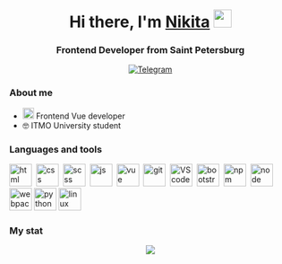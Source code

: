 <h1 align="center">Hi there, I'm <a href="https://daniilshat.ru/" target="_blank">Nikita</a> 
<img src="https://github.com/blackcater/blackcater/raw/main/images/Hi.gif" height="32"/></h1>
<h3 align="center">Frontend Developer from Saint Petersburg</h3>

<div id="socials" align="center">
	<a href="https://t.me/quartZXy">
		<img src="https://img.shields.io/badge/Telegram-blue?style=for-the-badge&logo=telegram&logoColor=white" alt="Telegram"/>
	</a>
</div>

### About me
-  <img src="https://cdn.jsdelivr.net/gh/devicons/devicon/icons/vuejs/vuejs-original.svg" width="20" height="20"/> Frontend Vue developer
- 🤓 ITMO University student

### Languages and tools
<img src="https://cdn.jsdelivr.net/gh/devicons/devicon/icons/html5/html5-original.svg" title="html" width="40" height="40"/>&nbsp;
<img src="https://cdn.jsdelivr.net/gh/devicons/devicon/icons/css3/css3-original.svg" title="css" width="40" height="40"/>&nbsp;
<img src="https://cdn.jsdelivr.net/gh/devicons/devicon/icons/sass/sass-original.svg" title="scss" width="40" height="40"/>&nbsp;
<img src="https://cdn.jsdelivr.net/gh/devicons/devicon/icons/javascript/javascript-original.svg" title="js" width="40" height="40"/>&nbsp;
<img src="https://cdn.jsdelivr.net/gh/devicons/devicon/icons/vuejs/vuejs-original.svg" title="vue" width="40" height="40"/>&nbsp;
<img src="https://cdn.jsdelivr.net/gh/devicons/devicon/icons/git/git-plain.svg" title="git" width="40" height="40"/>&nbsp;
<img src="https://cdn.jsdelivr.net/gh/devicons/devicon/icons/vscode/vscode-original.svg" title="VS code" width="40" height="40"/>&nbsp;
<img src="https://cdn.jsdelivr.net/gh/devicons/devicon/icons/bootstrap/bootstrap-plain.svg" title="bootstrap" width="40" height="40"/>&nbsp;
<img src="https://cdn.jsdelivr.net/gh/devicons/devicon/icons/npm/npm-original-wordmark.svg" title="npm" width="40" height="40"/>&nbsp;
<img src="https://cdn.jsdelivr.net/gh/devicons/devicon/icons/nodejs/nodejs-original.svg" title="node" width="40" height="40"/>&nbsp;
<img src="https://cdn.jsdelivr.net/gh/devicons/devicon/icons/webpack/webpack-original.svg" title="webpack" width="40" height="40"/>
<img src="https://cdn.jsdelivr.net/gh/devicons/devicon/icons/python/python-original.svg" title="python" width="40" height="40"/>
<img src="https://cdn.jsdelivr.net/gh/devicons/devicon/icons/linux/linux-original.svg" title="linux" width="40" height="40"/>

### My stat
<div id="stat" align="center">
	<img src="https://github-profile-summary-cards.vercel.app/api/cards/profile-details?username=Nikita-quartZ&theme=github_dark"/>
</div>


<!-- ### Hi there 👋

- 🔭 I’m currently working on ...
- 🌱 I’m currently learning ...
- 👯 I’m looking to collaborate on ...
- 🤔 I’m looking for help with ...
- 💬 Ask me about ...
- 📫 How to reach me: ...
- 😄 Pronouns: ...
- ⚡ Fun fact: ...
-->
